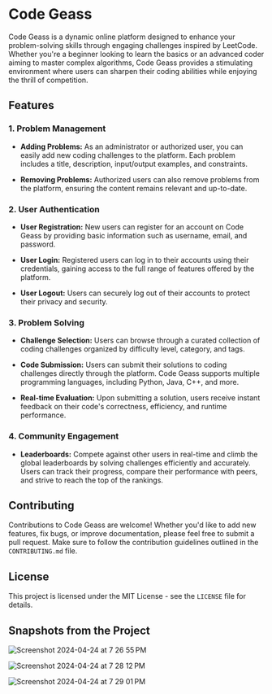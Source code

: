 # Code Geass

Code Geass is a dynamic online platform designed to enhance your problem-solving skills through engaging challenges inspired by LeetCode. Whether you're a beginner looking to learn the basics or an advanced coder aiming to master complex algorithms, Code Geass provides a stimulating environment where users can sharpen their coding abilities while enjoying the thrill of competition.

## Features

### 1. Problem Management

- **Adding Problems:** As an administrator or authorized user, you can easily add new coding challenges to the platform. Each problem includes a title, description, input/output examples, and constraints.
  
- **Removing Problems:** Authorized users can also remove problems from the platform, ensuring the content remains relevant and up-to-date.

### 2. User Authentication

- **User Registration:** New users can register for an account on Code Geass by providing basic information such as username, email, and password.

- **User Login:** Registered users can log in to their accounts using their credentials, gaining access to the full range of features offered by the platform.

- **User Logout:** Users can securely log out of their accounts to protect their privacy and security.

### 3. Problem Solving

- **Challenge Selection:** Users can browse through a curated collection of coding challenges organized by difficulty level, category, and tags.

- **Code Submission:** Users can submit their solutions to coding challenges directly through the platform. Code Geass supports multiple programming languages, including Python, Java, C++, and more.

- **Real-time Evaluation:** Upon submitting a solution, users receive instant feedback on their code's correctness, efficiency, and runtime performance.

### 4. Community Engagement

- **Leaderboards:** Compete against other users in real-time and climb the global leaderboards by solving challenges efficiently and accurately. Users can track their progress, compare their performance with peers, and strive to reach the top of the rankings.

## Contributing

Contributions to Code Geass are welcome! Whether you'd like to add new features, fix bugs, or improve documentation, please feel free to submit a pull request. Make sure to follow the contribution guidelines outlined in the `CONTRIBUTING.md` file.

## License

This project is licensed under the MIT License - see the `LICENSE` file for details.

## Snapshots from the Project

![Screenshot 2024-04-24 at 7 26 55 PM](https://github.com/callmepandey/Code-Geass/assets/42908589/5ed957a8-6fd2-4c3c-ac26-1052399f2672)


![Screenshot 2024-04-24 at 7 28 12 PM](https://github.com/callmepandey/Code-Geass/assets/42908589/2e579891-afc6-4093-8d88-54f4bccaae54)


![Screenshot 2024-04-24 at 7 29 01 PM](https://github.com/callmepandey/Code-Geass/assets/42908589/0d5b6e3d-d803-47c3-a99b-ae67fb42e9ca)

